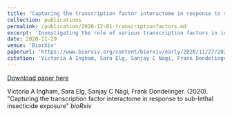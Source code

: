 ```yaml
---
title: "Capturing the transcription factor interactome in response to sub-lethal insecticide exposure"
collection: publications
permalink: /publication/2020-12-01-transcriptionfactors.md
excerpt: 'Investigating the role of various transcription factors in insecticide resistance in <i>Anopheles gambiae</i>'
date: 2020-11-29
venue: 'BiorXiv'
paperurl: 'https://www.biorxiv.org/content/biorxiv/early/2020/11/27/2020.11.26.399691.full.pdf'
citation: 'Victoria A Ingham, Sara Elg, Sanjay C Nagi, Frank Dondelinger. (2020). &quot;Capturing the transcription factor interactome in response to sub-lethal insecticide exposure.&quot; <i>bioRxiv</i>'
---
```


[Download paper here](https://www.biorxiv.org/content/biorxiv/early/2020/11/27/2020.11.26.399691.full.pdf)

Victoria A Ingham, Sara Elg, Sanjay C Nagi, Frank Dondelinger. (2020). "Capturing the transcription factor interactome in response to sub-lethal insecticide exposure" <i>bioRxiv</i>
